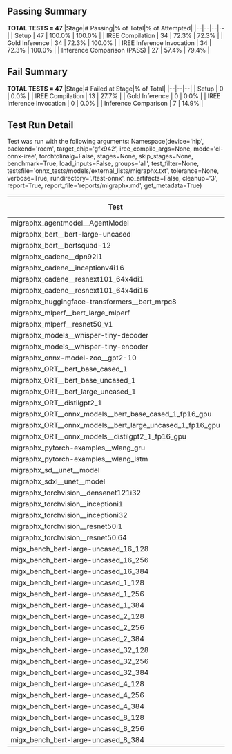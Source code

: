 ## Passing Summary

**TOTAL TESTS = 47**
|Stage|# Passing|% of Total|% of Attempted|
|--|--|--|--|
| Setup | 47 | 100.0% | 100.0% |
| IREE Compilation | 34 | 72.3% | 72.3% |
| Gold Inference | 34 | 72.3% | 100.0% |
| IREE Inference Invocation | 34 | 72.3% | 100.0% |
| Inference Comparison (PASS) | 27 | 57.4% | 79.4% |
## Fail Summary

**TOTAL TESTS = 47**
|Stage|# Failed at Stage|% of Total|
|--|--|--|
| Setup | 0 | 0.0% |
| IREE Compilation | 13 | 27.7% |
| Gold Inference | 0 | 0.0% |
| IREE Inference Invocation | 0 | 0.0% |
| Inference Comparison | 7 | 14.9% |
## Test Run Detail
Test was run with the following arguments:
Namespace(device='hip', backend='rocm', target_chip='gfx942', iree_compile_args=None, mode='cl-onnx-iree', torchtolinalg=False, stages=None, skip_stages=None, benchmark=True, load_inputs=False, groups='all', test_filter=None, testsfile='onnx_tests/models/external_lists/migraphx.txt', tolerance=None, verbose=True, rundirectory='./test-onnx', no_artifacts=False, cleanup='3', report=True, report_file='reports/migraphx.md', get_metadata=True)

| Test | Exit Status | Mean Benchmark Time (ms) | Notes |
|--|--|--|--|
| migraphx_agentmodel__AgentModel | compilation | None | |
| migraphx_bert__bert-large-uncased | PASS | 19.042940639649117 | |
| migraphx_bert__bertsquad-12 | compilation | None | |
| migraphx_cadene__dpn92i1 | compilation | None | |
| migraphx_cadene__inceptionv4i16 | compilation | None | |
| migraphx_cadene__resnext101_64x4di1 | compilation | None | |
| migraphx_cadene__resnext101_64x4di16 | compilation | None | |
| migraphx_huggingface-transformers__bert_mrpc8 | PASS | 7.101473710038893 | |
| migraphx_mlperf__bert_large_mlperf | Numerics | 26.331519293283534 | |
| migraphx_mlperf__resnet50_v1 | PASS | 5.0959789999675795 | |
| migraphx_models__whisper-tiny-decoder | PASS | 43.0579596249648 | |
| migraphx_models__whisper-tiny-encoder | Numerics | 46.78355033340469 | |
| migraphx_onnx-model-zoo__gpt2-10 | compilation | None | |
| migraphx_ORT__bert_base_cased_1 | PASS | 107.53209061901238 | |
| migraphx_ORT__bert_base_uncased_1 | PASS | 107.73393576199027 | |
| migraphx_ORT__bert_large_uncased_1 | PASS | 475.3456935001547 | |
| migraphx_ORT__distilgpt2_1 | PASS | 59.56198799988973 | |
| migraphx_ORT__onnx_models__bert_base_cased_1_fp16_gpu | Numerics | 62.404312909248716 | |
| migraphx_ORT__onnx_models__bert_large_uncased_1_fp16_gpu | Numerics | 267.8256275557942 | |
| migraphx_ORT__onnx_models__distilgpt2_1_fp16_gpu | Numerics | 35.06039695252732 | |
| migraphx_pytorch-examples__wlang_gru | PASS | 16.94044995918937 | |
| migraphx_pytorch-examples__wlang_lstm | PASS | 6.998294347697513 | |
| migraphx_sd__unet__model | import_model | None | |
| migraphx_sdxl__unet__model | import_model | None | |
| migraphx_torchvision__densenet121i32 | compilation | None | |
| migraphx_torchvision__inceptioni1 | PASS | 4.935324825165673 | |
| migraphx_torchvision__inceptioni32 | compilation | None | |
| migraphx_torchvision__resnet50i1 | compilation | None | |
| migraphx_torchvision__resnet50i64 | compilation | None | |
| migx_bench_bert-large-uncased_16_128 | PASS | 31.64345980307685 | |
| migx_bench_bert-large-uncased_16_256 | PASS | 53.383756025561105 | |
| migx_bench_bert-large-uncased_16_384 | Numerics | 69.65972700005902 | |
| migx_bench_bert-large-uncased_1_128 | PASS | 12.129488886959818 | |
| migx_bench_bert-large-uncased_1_256 | PASS | 12.68578505364747 | |
| migx_bench_bert-large-uncased_1_384 | PASS | 19.974450495231267 | |
| migx_bench_bert-large-uncased_2_128 | PASS | 12.98609035807147 | |
| migx_bench_bert-large-uncased_2_256 | PASS | 13.442708807628941 | |
| migx_bench_bert-large-uncased_2_384 | PASS | 21.045142284278615 | |
| migx_bench_bert-large-uncased_32_128 | PASS | 65.8081709695552 | |
| migx_bench_bert-large-uncased_32_256 | PASS | 97.95072938071651 | |
| migx_bench_bert-large-uncased_32_384 | Numerics | 138.330810333476 | |
| migx_bench_bert-large-uncased_4_128 | PASS | 14.400234020323127 | |
| migx_bench_bert-large-uncased_4_256 | PASS | 16.49054199230542 | |
| migx_bench_bert-large-uncased_4_384 | PASS | 25.749036382820364 | |
| migx_bench_bert-large-uncased_8_128 | PASS | 18.846494603486782 | |
| migx_bench_bert-large-uncased_8_256 | PASS | 26.52718983317288 | |
| migx_bench_bert-large-uncased_8_384 | PASS | 39.49724662952239 | |
